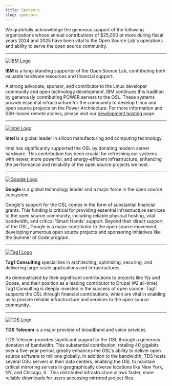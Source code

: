 ```yaml
---
title: Sponsors
slug: sponsors
---
```


We gratefully acknowledge the generous support of the following organizations whose annual contributions of $25,000 or
more during fiscal years 2024 and 2025 have been vital to the Open Source Lab's operations and ability to serve the
open source community.

---

[![IBM Logo](/images/ibm-logo_small.jpg#sponsors)](https://www.ibm.com/)

**IBM** is a long-standing supporter of the Open Source Lab, contributing both valuable hardware resources and
financial support.

A strong advocate, sponsor, and contributor to the Linux developer community and open technology development, IBM
continues this tradition by generously contributing POWER servers to the OSL. These systems provide essential
infrastructure for the community to develop Linux and open source projects on the Power Architecture. For more
information and SSH-based remote access, please visit our [development hosting](/services/powerdev) page.

---

[![Intel Logo](/images/Intel_logo_2023.svg#sponsors)](https://intel.com)

**Intel** is a global leader in silicon manufacturing and computing technology.

Intel has significantly supported the OSL by donating modern server hardware. This contribution has been crucial for
refreshing our systems with newer, more powerful, and energy-efficient infrastructure, enhancing the performance and
reliability of the open source projects we host.

---

[![Google Logo](/images/Google_2015_logo.svg#sponsors)](https://www.google.com/)

**Google** is a global technology leader and a major force in the open source ecosystem.

Google's support for the OSL comes in the form of substantial financial grants. This funding is critical for providing
essential infrastructure services to the open source community, including reliable physical hosting, vital bandwidth,
and critical 'Smart Hands' support. Beyond their direct support of the OSL, Google is a major contributor to the open
source movement, developing numerous open source projects and sponsoring initiatives like the Summer of Code program.

---

[![Tag1 Logo](/images/tag1_logo.png#sponsors)](https://tag1.com/)

**Tag1 Consulting** specializes in architecting, optimizing, securing, and delivering large-scale applications and
infrastructures.

As demonstrated by their significant contributions to projects like Yjs and Goose, and their position as a leading
contributor to Drupal (#2 all-time), Tag1 Consulting is deeply invested in the success of open source. Tag1 supports
the OSL through financial contributions, which are vital in enabling us to provide reliable infrastructure and services
to the open source community.

---

[![TDS Logo](/images/tds_logo.jpg#sponsors)](https://tdstelecom.com/)

**TDS Telecom** is a major provider of broadband and voice services.

TDS Telecom provides significant support to the OSL through a generous donation of bandwidth. This substantial
contribution, totaling 40 gigabits over a five-year period, greatly enhances the OSL's ability to deliver open source
software to millions globally. In addition to the bandwidth, TDS hosts several OSU servers in their data centers,
enabling the OSL to maintain critical mirroring servers in geographically diverse locations like New York, NY, and
Chicago, IL. This distributed infrastructure allows faster, more reliable downloads for users accessing mirrored
project files.
